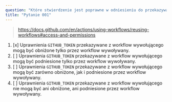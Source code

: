 ```yaml
---
question: "Które stwierdzenie jest poprawne w odniesieniu do przekazywania uprawnień do wielokrotnego użycia w workflowach?"
title: "Pytanie 001"
---
```



> https://docs.github.com/en/actions/using-workflows/reusing-workflows#access-and-permissions

1. [x] Uprawnienia `GITHUB_TOKEN` przekazywane z workflow wywołującego mogą być obniżone tylko przez workflow wywoływany.
1. [ ] Uprawnienia `GITHUB_TOKEN` przekazywane z workflow wywołującego mogą być podniesione tylko przez workflow wywoływany.
1. [ ] Uprawnienia `GITHUB_TOKEN` przekazywane z workflow wywołującego mogą być zarówno obniżone, jak i podniesione przez workflow wywoływany.
1. [ ] Uprawnienia `GITHUB_TOKEN` przekazywane z workflow wywołującego nie mogą być ani obniżone, ani podniesione przez workflow wywoływany.

